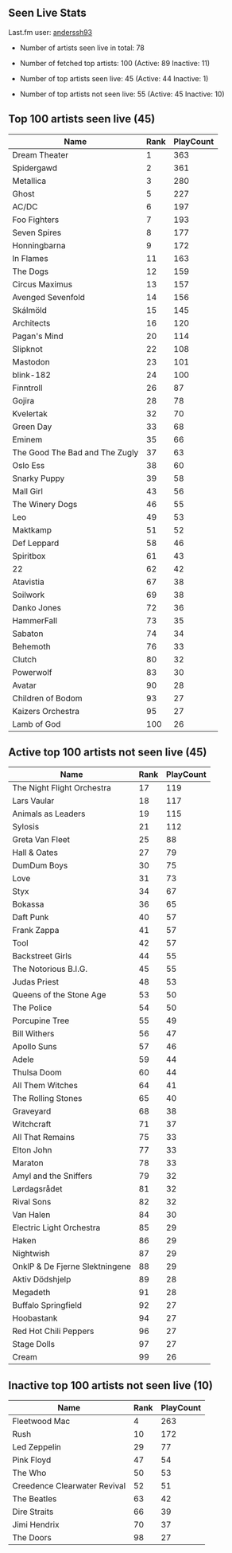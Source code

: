 ## Seen Live Stats

Last.fm user: [anderssh93](https://www.last.fm/user/anderssh93)

- Number of artists seen live in total: 78

- Number of fetched top artists: 100 (Active: 89 Inactive: 11)

- Number of top artists seen live: 45 (Active: 44 Inactive: 1)

- Number of top artists not seen live: 55 (Active: 45 Inactive: 10)

## Top 100 artists seen live (45)

Name                           | Rank | PlayCount
------------------------------ | ---- | ---------
Dream Theater                  | 1    | 363      
Spidergawd                     | 2    | 361      
Metallica                      | 3    | 280      
Ghost                          | 5    | 227      
AC/DC                          | 6    | 197      
Foo Fighters                   | 7    | 193      
Seven Spires                   | 8    | 177      
Honningbarna                   | 9    | 172      
In Flames                      | 11   | 163      
The Dogs                       | 12   | 159      
Circus Maximus                 | 13   | 157      
Avenged Sevenfold              | 14   | 156      
Skálmöld                       | 15   | 145      
Architects                     | 16   | 120      
Pagan's Mind                   | 20   | 114      
Slipknot                       | 22   | 108      
Mastodon                       | 23   | 101      
blink-182                      | 24   | 100      
Finntroll                      | 26   | 87       
Gojira                         | 28   | 78       
Kvelertak                      | 32   | 70       
Green Day                      | 33   | 68       
Eminem                         | 35   | 66       
The Good The Bad and The Zugly | 37   | 63       
Oslo Ess                       | 38   | 60       
Snarky Puppy                   | 39   | 58       
Mall Girl                      | 43   | 56       
The Winery Dogs                | 46   | 55       
Leo                            | 49   | 53       
Maktkamp                       | 51   | 52       
Def Leppard                    | 58   | 46       
Spiritbox                      | 61   | 43       
22                             | 62   | 42       
Atavistia                      | 67   | 38       
Soilwork                       | 69   | 38       
Danko Jones                    | 72   | 36       
HammerFall                     | 73   | 35       
Sabaton                        | 74   | 34       
Behemoth                       | 76   | 33       
Clutch                         | 80   | 32       
Powerwolf                      | 83   | 30       
Avatar                         | 90   | 28       
Children of Bodom              | 93   | 27       
Kaizers Orchestra              | 95   | 27       
Lamb of God                    | 100  | 26       

## Active top 100 artists not seen live (45)

Name                           | Rank | PlayCount
------------------------------ | ---- | ---------
The Night Flight Orchestra     | 17   | 119      
Lars Vaular                    | 18   | 117      
Animals as Leaders             | 19   | 115      
Sylosis                        | 21   | 112      
Greta Van Fleet                | 25   | 88       
Hall & Oates                   | 27   | 79       
DumDum Boys                    | 30   | 75       
Love                           | 31   | 73       
Styx                           | 34   | 67       
Bokassa                        | 36   | 65       
Daft Punk                      | 40   | 57       
Frank Zappa                    | 41   | 57       
Tool                           | 42   | 57       
Backstreet Girls               | 44   | 55       
The Notorious B.I.G.           | 45   | 55       
Judas Priest                   | 48   | 53       
Queens of the Stone Age        | 53   | 50       
The Police                     | 54   | 50       
Porcupine Tree                 | 55   | 49       
Bill Withers                   | 56   | 47       
Apollo Suns                    | 57   | 46       
Adele                          | 59   | 44       
Thulsa Doom                    | 60   | 44       
All Them Witches               | 64   | 41       
The Rolling Stones             | 65   | 40       
Graveyard                      | 68   | 38       
Witchcraft                     | 71   | 37       
All That Remains               | 75   | 33       
Elton John                     | 77   | 33       
Maraton                        | 78   | 33       
Amyl and the Sniffers          | 79   | 32       
Lørdagsrådet                   | 81   | 32       
Rival Sons                     | 82   | 32       
Van Halen                      | 84   | 30       
Electric Light Orchestra       | 85   | 29       
Haken                          | 86   | 29       
Nightwish                      | 87   | 29       
OnklP & De Fjerne Slektningene | 88   | 29       
Aktiv Dödshjelp                | 89   | 28       
Megadeth                       | 91   | 28       
Buffalo Springfield            | 92   | 27       
Hoobastank                     | 94   | 27       
Red Hot Chili Peppers          | 96   | 27       
Stage Dolls                    | 97   | 27       
Cream                          | 99   | 26       

## Inactive top 100 artists not seen live (10)

Name                         | Rank | PlayCount
---------------------------- | ---- | ---------
Fleetwood Mac                | 4    | 263      
Rush                         | 10   | 172      
Led Zeppelin                 | 29   | 77       
Pink Floyd                   | 47   | 54       
The Who                      | 50   | 53       
Creedence Clearwater Revival | 52   | 51       
The Beatles                  | 63   | 42       
Dire Straits                 | 66   | 39       
Jimi Hendrix                 | 70   | 37       
The Doors                    | 98   | 27       
